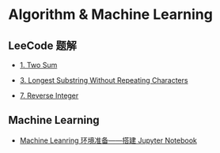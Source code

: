 # Algorithm & Machine Learning

##  LeeCode 题解

* [1. Two Sum](/AI/1.two-sum.md)

* [3. Longest Substring Without Repeating Characters](3.longest-substring.md)

* [7. Reverse Integer](/AI/7.reverse-integer.md)

  

  

## Machine Learning

* [Machine Leanring 环境准备——搭建 Jupyter Notebook](/AI/ready_for_machine_learning.md)

